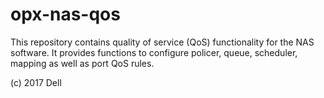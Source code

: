 # opx-nas-qos
This repository contains quality of service (QoS) functionality for the NAS software. It provides functions to configure policer, queue, scheduler, mapping as well as port QoS rules.

(c) 2017 Dell
